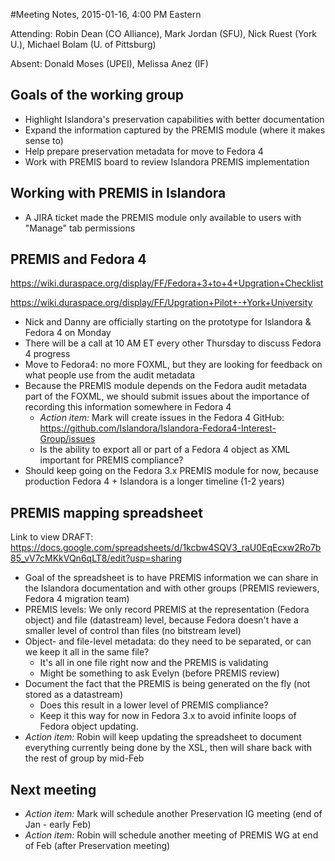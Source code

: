 #Meeting Notes, 2015-01-16, 4:00 PM Eastern

Attending: Robin Dean (CO Alliance), Mark Jordan (SFU), Nick Ruest (York U.), Michael Bolam (U. of Pittsburg)

Absent: Donald Moses (UPEI), Melissa Anez (IF)

## Goals of the working group
- Highlight Islandora's preservation capabilities with better documentation
- Expand the information captured by the PREMIS module (where it makes sense to)
- Help prepare preservation metadata for move to Fedora 4
- Work with PREMIS board to review Islandora PREMIS implementation

## Working with PREMIS in Islandora
- A JIRA ticket made the PREMIS module only available to users with "Manage" tab permissions

## PREMIS and Fedora 4
https://wiki.duraspace.org/display/FF/Fedora+3+to+4+Upgration+Checklist

https://wiki.duraspace.org/display/FF/Upgration+Pilot+-+York+University
- Nick and Danny are officially starting on the prototype for Islandora & Fedora 4 on Monday
- There will be a call at 10 AM ET every other Thursday to discuss Fedora 4 progress
- Move to Fedora4: no more FOXML, but they are looking for feedback on what people use from the audit metadata
- Because the PREMIS module depends on the Fedora audit metadata part of the FOXML, we should submit issues about the importance of recording this information somewhere in Fedora 4
  - *Action item:* Mark will create issues in the Fedora 4 GitHub: https://github.com/Islandora/Islandora-Fedora4-Interest-Group/issues
  - Is the ability to export all or part of a Fedora 4 object as XML important for PREMIS compliance?
- Should keep going on the Fedora 3.x PREMIS module for now, because production Fedora 4 + Islandora is a longer timeline (1-2 years)
 
## PREMIS mapping spreadsheet
Link to view DRAFT:  https://docs.google.com/spreadsheets/d/1kcbw4SQV3_raU0EqEcxw2Ro7b85_vV7cMKkVQn6qLT8/edit?usp=sharing

- Goal of the spreadsheet is to have PREMIS information we can share in the Islandora documentation and with other groups (PREMIS reviewers, Fedora 4 migration team)
- PREMIS levels: We only record PREMIS at the representation (Fedora object) and file (datastream) level, because Fedora doesn't have a smaller level of control than files (no bitstream level) 
- Object- and file-level metadata: do they need to be separated, or can we keep it all in the same file? 
  - It's all in one file right now and the PREMIS is validating
  - Might be something to ask Evelyn (before PREMIS review)
- Document the fact that the PREMIS is being generated on the fly (not stored as a datastream)
  - Does this result in a lower level of PREMIS compliance?
  - Keep it this way for now in Fedora 3.x to avoid infinite loops of Fedora object updating.
- *Action item:* Robin will keep updating the spreadsheet to document everything currently being done by the XSL, then will share back with the rest of group by mid-Feb

## Next meeting
- *Action item:* Mark will schedule another Preservation IG meeting (end of Jan - early Feb)
- *Action item:* Robin will schedule another meeting of PREMIS WG at end of Feb (after Preservation meeting)
 

